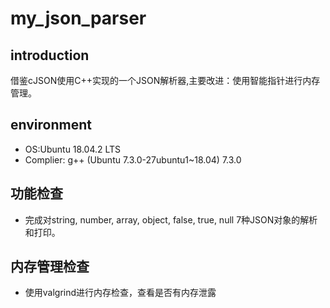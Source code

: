 # my_json_parser
## introduction
借鉴cJSON使用C++实现的一个JSON解析器,主要改进：使用智能指针进行内存管理。

## environment
* OS:Ubuntu 18.04.2 LTS
* Complier: g++ (Ubuntu 7.3.0-27ubuntu1~18.04) 7.3.0

## 功能检查
* 完成对string, number, array, object, false, true, null 7种JSON对象的解析和打印。


## 内存管理检查
* 使用valgrind进行内存检查，查看是否有内存泄露

